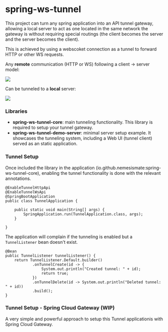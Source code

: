 # spring-ws-tunnel

This project can turn any spring application into an API tunnel gateway, allowing a local server to act as one located in the same network the gateway is without requiring special routings (the client becomes the server and the server becomes the client).

This is achieved by using a webscoket connection as a tunnel to forward HTTP or other WS requests.

Any **remote** communication (HTTP or WS) following a client -> server model:

![](./images/client_server.png)

Can be tunneled to a **local** server:

![](./images/tunnel.png)

### Libraries
- **spring-ws-tunnel-core**: main tunneling functionality. This library is required to setup your tunnel gateway.
- **spring-ws-tunnel-demo-server**: minimal server setup example. It showcases the tunneling system, including a Web UI (tunnel client) served as an static application.

### Tunnel Setup
Once included the library in the application (io.github.nemesismate:spring-ws-tunnel-core), enabling the tunnel functionality is done with the relevant annotations.

```
@EnableTunnelHttpApi
@EnableTunnelWsApi
@SpringBootApplication
public class TunnelApplication {

    public static void main(String[] args) {
        SpringApplication.run(TunnelApplication.class, args);
    }

}
```

The application will complain if the tunneling is enabled but a `TunnelListener` bean doesn't exist.

```
@Bean
public TunnelListener tunnelListener() {
    return TunnelListener.Default.builder()
            .onTunnelCreate(id -> {
                System.out.println("Created tunnel: " + id);
                return true;
            })
            .onTunnelDelete(id -> System.out.println("Deleted tunnel: " + id))
            .build();
}
```

### Tunnel Setup - Spring Cloud Gateway (WIP)
A very simple and powerful approach to setup this Tunnel applicationis with Spring Cloud Gateway.
